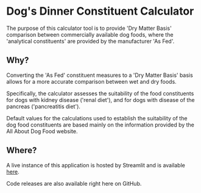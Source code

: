 # Dog's Dinner Constituent Calculator

The purpose of this calculator tool is to provide 'Dry Matter Basis' comparison between commercially available dog foods, where the 'analytical constituents' are provided by the manufacturer 'As Fed'.

## Why?

Converting the 'As Fed' constituent measures to a 'Dry Matter Basis' basis allows for a more accurate comparison between wet and dry foods.

Specifically, the calculator assesses the suitability of the food constituents for dogs with kidney disease ('renal diet'), and for dogs with disease of the pancreas ('pancreatitis diet').

Default values for the calculations used to establish the suitability of the dog food constituents are based mainly on the information provided by the All About Dog Food website.

## Where?

A live instance of this application is hosted by Streamlit and is available [here](https://dogs-dinner-constituent-calculator.streamlit.app/).

Code releases are also available right here on GitHub.
